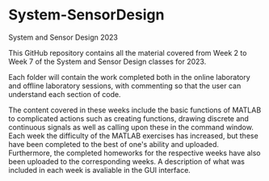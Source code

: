 # System-SensorDesign
System and Sensor Design 2023

This GitHub repository contains all the material covered from Week 2 to Week 7 of the System and Sensor Design classes for 2023. 

Each folder will contain the work completed both in the online laboratory and offline laboratory sessions, with commenting so that the user can understand each section of code.

The content covered in these weeks include the basic functions of MATLAB to complicated actions such as creating functions, drawing discrete and continuous signals as well 
as calling upon these in the command window. 
Each week the difficulty of the MATLAB exercises has increased, but these have been completed to the best of one's ability and uploaded. Furthermore, the completed homeworks for the respective weeks have also been uploaded to the corresponding weeks. A description of what was included in each week is avaliable in the GUI interface. 
